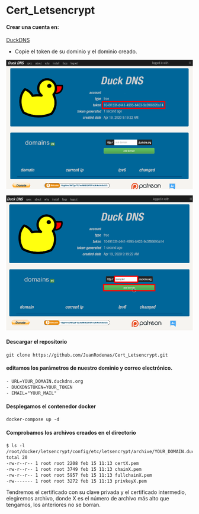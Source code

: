 # Cert_Letsencrypt

#### Crear una cuenta en:
[DuckDNS](https://www.duckdns.org)
- Copie el token de su dominio y el dominio creado.

![alt text](https://github.com/JuanRodenas/Cert_Letsencrypt/blob/main/token-duckdns.png)

![alt text](https://github.com/JuanRodenas/Cert_Letsencrypt/blob/main/Dominio-duckdns.png)


#### Descargar el repositorio
```
git clone https://github.com/JuanRodenas/Cert_Letsencrypt.git
```

#### editamos los parámetros de nuestro dominio y correo electrónico.
```
- URL=YOUR_DOMAIN.duckdns.org
- DUCKDNSTOKEN=YOUR_TOKEN
- EMAIL="YOUR_MAIL"
```

#### Desplegamos el contenedor docker
```
docker-compose up -d
```
#### Comprobamos los archivos creados en el directorio
```
$ ls -l /root/docker/letsencrypt/config/etc/letsencrypt/archive/YOUR_DOMAIN.duckdns.org/
total 20
-rw-r--r-- 1 root root 2208 feb 15 11:13 certX.pem
-rw-r--r-- 1 root root 3749 feb 15 11:13 chainX.pem
-rw-r--r-- 1 root root 5957 feb 15 11:13 fullchainX.pem
-rw------- 1 root root 3272 feb 15 11:13 privkeyX.pem
```
Tendremos el certificado con su clave privada y el certificado intermedio, elegiremos archivo, donde X es el número de archivo más alto que tengamos, los anteriores no se borran.
